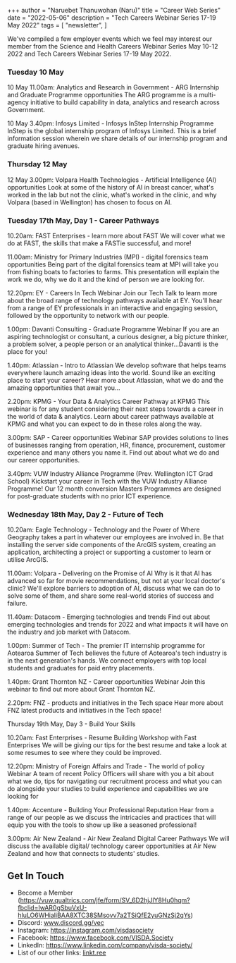 +++
author = "Naruebet Thanuwohan (Naru)"
title = "Career Web Series"
date = "2022-05-06"
description = "Tech Careers Webinar Series 17-19 May 2022"
tags = [
    "newsletter",
]

We've compiled a few employer events which we feel may interest our member from the Science and Health Careers Webinar Series May 10-12 2022 and Tech Careers Webinar Series 17-19 May 2022. 

### Tuesday 10 May 
10 May 11.00am: Analytics and Research in Government - ARG Internship and Graduate Programme opportunities The ARG programme is a multi-agency initiative to build capability in data, analytics and research across Government.

10 May 3.40pm: Infosys Limited - Infosys InStep Internship Programme InStep is the global internship program of Infosys Limited. This is a brief information session wherein we share details of our internship program and graduate hiring avenues.

### Thursday 12 May 
12 May 3.00pm: Volpara Health Technologies - Artificial Intelligence (AI) opportunities Look at some of the history of AI in breast cancer, what's worked in the lab but not the clinic, what's worked in the clinic, and why Volpara (based in Wellington) has chosen to focus on AI.

### Tuesday 17th May, Day 1 - Career Pathways

10.20am: FAST Enterprises - learn more about FAST We will cover what we do at FAST, the skills that make a FASTie successful, and more!

11.00am: Ministry for Primary Industries (MPI) - digital forensics team opportunities Being part of the digital forensics team at MPI will take you from fishing boats to factories to farms. This presentation will explain the work we do, why we do it and the kind of person we are looking for.

12.20pm: EY - Careers In Tech Webinar Join our Tech Talk to learn more about the broad range of technology pathways available at EY. You'll hear from a range of EY professionals in an interactive and engaging session, followed by the opportunity to network with our people.

1.00pm: Davanti Consulting - Graduate Programme Webinar If you are an aspiring technologist or consultant, a curious designer, a big picture thinker, a problem solver, a people person or an analytical thinker...Davanti is the place for you!

1.40pm: Atlassian - Intro to Atlassian We develop software that helps teams everywhere launch amazing ideas into the world. Sound like an exciting place to start your career? Hear more about Atlassian, what we do and the amazing opportunities that await you...

2.20pm: KPMG - Your Data & Analytics Career Pathway at KPMG This webinar is for any student considering their next steps towards a career in the world of data & analytics. Learn about career pathways available at KPMG and what you can expect to do in these roles along the way.

3.00pm: SAP - Career opportunities Webinar SAP provides solutions to lines of businesses ranging from operation, HR, finance, procurement, customer experience and many others you name it. Find out about what we do and our career opportunities.  

3.40pm: VUW Industry Alliance Programme (Prev. Wellington ICT Grad School)  Kickstart your career in Tech with the VUW Industry Alliance Programme! Our 12 month conversion Masters Programmes are designed for post-graduate students with no prior ICT experience.

### Wednesday 18th May, Day 2 - Future of Tech

10.20am: Eagle Technology - Technology and the Power of Where Geography takes a part in whatever our employees are involved in. Be that installing the server side components of the ArcGIS system, creating an application, architecting a project or supporting a customer to learn or utilise ArcGIS.

11.00am: Volpara - Delivering on the Promise of AI Why is it that AI has advanced so far for movie recommendations, but not at your local doctor's clinic? We'll explore barriers to adoption of AI, discuss what we can do to solve some of them, and share some real-world stories of success and failure.

11.40am: Datacom - Emerging technologies and trends Find out about emerging technologies and trends for 2022 and what impacts it will have on the industry and job market with Datacom. 

1.00pm: Summer of Tech - The premier IT internship programme for Aotearoa Summer of Tech believes the future of Aotearoa's tech industry is in the next generation's hands. We connect employers with top local students and graduates for paid entry placements.

1.40pm: Grant Thornton NZ - Career opportunities Webinar Join this webinar to find out more about Grant Thornton NZ.

2.20pm: FNZ - products and initiatives in the Tech space Hear more about FNZ latest products and initiatives in the Tech space!

Thursday 19th May, Day 3 - Build Your Skills

10.20am: Fast Enterprises - Resume Building Workshop with Fast Enterprises We will be giving our tips for the best resume and take a look at some resumes to see where they could be improved.

12.20pm: Ministry of Foreign Affairs and Trade - The world of policy Webinar A team of recent Policy Officers will share with you a bit about what we do, tips for navigating our recruitment process and what you can do alongside your studies to build experience and capabilities we are looking for

1.40pm: Accenture - Building Your Professional Reputation Hear from a range of our people as we discuss the intricacies and practices that will equip you with the tools to show up like a seasoned professional!

3.00pm: Air New Zealand - Air New Zealand Digital Career Pathways We will discuss the available digital/ technology career opportunities at Air New Zealand and how that connects to students' studies.






## Get In Touch 
- Become a Member (https://vuw.qualtrics.com/jfe/form/SV_6D2hjJlY8Hu0hqm?fbclid=IwAR0gSbuVxU-hluLO6WHialiBAA8XTC38SMsovv7a2TSiQfE2yuGNzSj2qYs)
- Discord: www.discord.gg/vec
- Instagram: https://instagram.com/visdasociety
- Facebook: https://www.facebook.com/VISDA.Society
- LinkedIn: https://www.linkedin.com/company/visda-society/ 
- List of our other links: [linkt.ree](https://linktr.ee/VISDAEvents2022)

